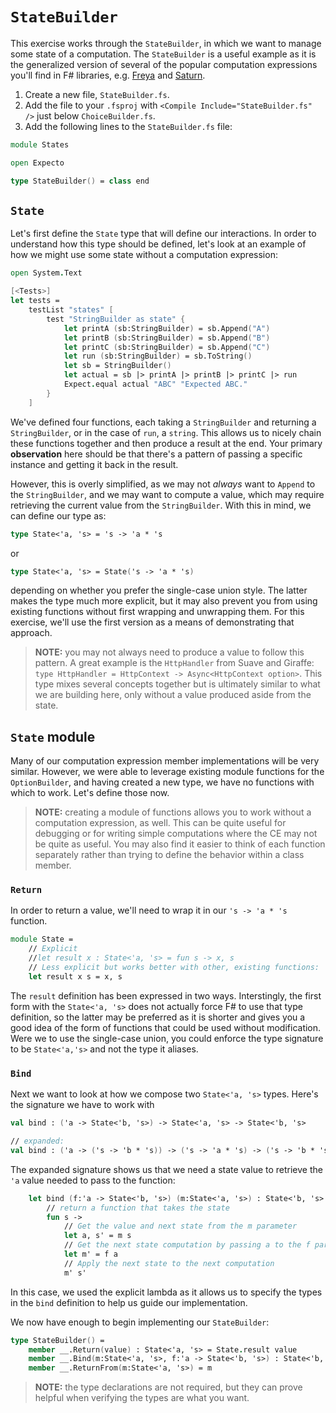 # `StateBuilder`

This exercise works through the `StateBuilder`, in which we want to manage some state of a computation. The `StateBuilder` is a useful example as it is the generalized version of several of the popular computation expressions you'll find in F# libraries, e.g. [Freya](https://freya.io/) and [Saturn](https://saturnframework.org/).

1. Create a new file, `StateBuilder.fs`.
2. Add the file to your `.fsproj` with `<Compile Include="StateBuilder.fs" />` just below `ChoiceBuilder.fs`.
3. Add the following lines to the `StateBuilder.fs` file:
``` fsharp
module States

open Expecto

type StateBuilder() = class end
```

## `State`

Let's first define the `State` type that will define our interactions. In order to understand how this type should be defined, let's look at an example of how we might use some state without a computation expression:

``` fsharp
open System.Text

[<Tests>]
let tests =
    testList "states" [
        test "StringBuilder as state" {
            let printA (sb:StringBuilder) = sb.Append("A")
            let printB (sb:StringBuilder) = sb.Append("B")
            let printC (sb:StringBuilder) = sb.Append("C")
            let run (sb:StringBuilder) = sb.ToString()
            let sb = StringBuilder()
            let actual = sb |> printA |> printB |> printC |> run
            Expect.equal actual "ABC" "Expected ABC."
        }
    ]
```

We've defined four functions, each taking a `StringBuilder` and returning a `StringBuilder`, or in the case of `run`, a `string`. This allows us to nicely chain these functions together and then produce a result at the end. Your primary **observation** here should be that there's a pattern of passing a specific instance and getting it back in the result.

However, this is overly simplified, as we may not _always_ want to `Append` to the `StringBuilder`, and we may want to compute a value, which may require retrieving the current value from the `StringBuilder`. With this in mind, we can define our type as:

``` fsharp
type State<'a, 's> = 's -> 'a * 's
```

or

``` fsharp
type State<'a, 's> = State('s -> 'a * 's)
```

depending on whether you prefer the single-case union style. The latter makes the type much more explicit, but it may also prevent you from using existing functions without first wrapping and unwrapping them. For this exercise, we'll use the first version as a means of demonstrating that approach.

> **NOTE:** you may not always need to produce a value to follow this pattern. A great example is the `HttpHandler` from Suave and Giraffe: `type HttpHandler = HttpContext -> Async<HttpContext option>`. This type mixes several concepts together but is ultimately similar to what we are building here, only without a value produced aside from the state.

## `State` module

Many of our computation expression member implementations will be very similar. However, we were able to leverage existing module functions for the `OptionBuilder`, and having created a new type, we have no functions with which to work. Let's define those now.

> **NOTE:** creating a module of functions allows you to work without a computation expression, as well. This can be quite useful for debugging or for writing simple computations where the CE may not be quite as useful. You may also find it easier to think of each function separately rather than trying to define the behavior within a class member.

### `Return`

In order to return a value, we'll need to wrap it in our `'s -> 'a * 's` function.

``` fsharp
module State =
    // Explicit
    //let result x : State<'a, 's> = fun s -> x, s
    // Less explicit but works better with other, existing functions:
    let result x s = x, s
```

The `result` definition has been expressed in two ways. Interstingly, the first form with the `State<'a, 's>` does not actually force F# to use that type definition, so the latter may be preferred as it is shorter and gives you a good idea of the form of functions that could be used without modification. Were we to use the single-case union, you could enforce the type signature to be `State<'a,'s>` and not the type it aliases.

### `Bind`

Next we want to look at how we compose two `State<'a, 's>` types. Here's the signature we have to work with

``` fsharp
val bind : ('a -> State<'b, 's>) -> State<'a, 's> -> State<'b, 's>

// expanded:
val bind : ('a -> ('s -> 'b * 's)) -> ('s -> 'a * 's) -> ('s -> 'b * 's)
```

The expanded signature shows us that we need a state value to retrieve the `'a` value needed to pass to the function:

``` fsharp
    let bind (f:'a -> State<'b, 's>) (m:State<'a, 's>) : State<'b, 's> =
        // return a function that takes the state
        fun s ->
            // Get the value and next state from the m parameter
            let a, s' = m s
            // Get the next state computation by passing a to the f parameter
            let m' = f a
            // Apply the next state to the next computation
            m' s'
```

In this case, we used the explicit lambda as it allows us to specify the types in the `bind` definition to help us guide our implementation.

We now have enough to begin implementing our `StateBuilder`:

``` fsharp
type StateBuilder() =
    member __.Return(value) : State<'a, 's> = State.result value
    member __.Bind(m:State<'a, 's>, f:'a -> State<'b, 's>) : State<'b, 's> = State.bind f m
    member __.ReturnFrom(m:State<'a, 's>) = m
```

> **NOTE:** the type declarations are not required, but they can prove helpful when verifying the types are what you want.


